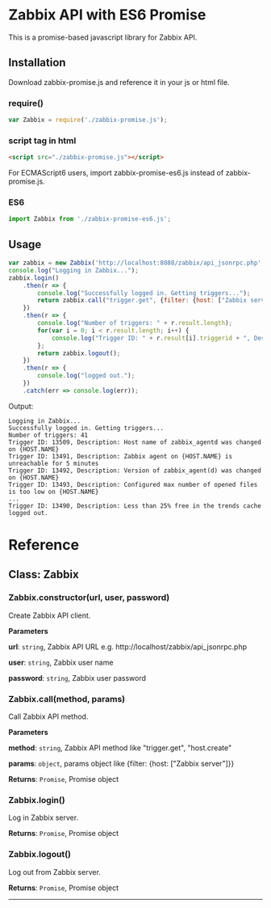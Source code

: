 # Zabbix API with ES6 Promise

This is a promise-based javascript library for Zabbix API.  

## Installation

Download zabbix-promise.js and reference it in your js or html file.

### require()
```javascript
var Zabbix = require('./zabbix-promise.js');
```
### script tag in html
```html
<script src="./zabbix-promise.js"></script>
```
For ECMAScript6 users, import zabbix-promise-es6.js instead of zabbix-promise.js.
### ES6
```javascript
import Zabbix from './zabbix-promise-es6.js';
```

## Usage

```javascript
var zabbix = new Zabbix('http://localhost:8088/zabbix/api_jsonrpc.php', 'Admin', 'zabbix');
console.log("Logging in Zabbix...");
zabbix.login()
    .then(r => {
        console.log("Successfully logged in. Getting triggers...");
        return zabbix.call("trigger.get", {filter: {host: ["Zabbix server"]}});
    })
    .then(r => {
        console.log("Number of triggers: " + r.result.length);
        for(var i = 0; i < r.result.length; i++) {
            console.log("Trigger ID: " + r.result[i].triggerid + ", Description: " + r.result[i].description);
        };
        return zabbix.logout();
    })
    .then(r => {
        console.log("logged out.");
    })
    .catch(err => console.log(err));
```
Output:
```
Logging in Zabbix...
Successfully logged in. Getting triggers...
Number of triggers: 41
Trigger ID: 13509, Description: Host name of zabbix_agentd was changed on {HOST.NAME}
Trigger ID: 13491, Description: Zabbix agent on {HOST.NAME} is unreachable for 5 minutes
Trigger ID: 13492, Description: Version of zabbix_agent(d) was changed on {HOST.NAME}
Trigger ID: 13493, Description: Configured max number of opened files is too low on {HOST.NAME}
...
Trigger ID: 13490, Description: Less than 25% free in the trends cache
logged out.
```

# Reference

## Class: Zabbix

### Zabbix.constructor(url, user, password)
Create Zabbix API client.

**Parameters**

**url**: `string`, Zabbix API URL e.g. http://localhost/zabbix/api_jsonrpc.php 

**user**: `string`, Zabbix user name

**password**: `string`, Zabbix user password

### Zabbix.call(method, params)

Call Zabbix API method.

**Parameters**

**method**: `string`, Zabbix API method like "trigger.get", "host.create"

**params**: `object`, params object like {filter: {host: ["Zabbix server"]}}

**Returns**: `Promise`, Promise object

### Zabbix.login()

Log in Zabbix server.

**Returns**: `Promise`, Promise object

### Zabbix.logout()

Log out from Zabbix server.

**Returns**: `Promise`, Promise object



* * *
